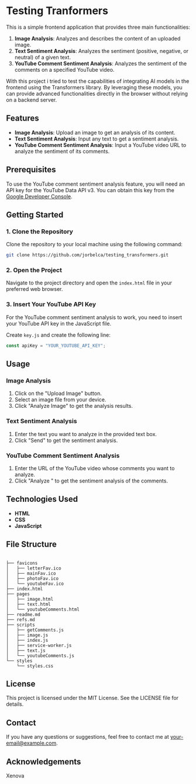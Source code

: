 # Testing Tranformers

This is a simple frontend application that provides three main functionalities:

1. **Image Analysis**: Analyzes and describes the content of an uploaded image.
2. **Text Sentiment Analysis**: Analyzes the sentiment (positive, negative, or neutral) of a given text.
3. **YouTube Comment Sentiment Analysis**: Analyzes the sentiment of the comments on a specified YouTube video.

With this project i tried to test the capabilities of integrating AI models in the frontend using the Transformers library. By leveraging these models, you can provide advanced functionalities directly in the browser without relying on a backend server.

## Features

- **Image Analysis**: Upload an image to get an analysis of its content.
- **Text Sentiment Analysis**: Input any text to get a sentiment analysis.
- **YouTube Comment Sentiment Analysis**: Input a YouTube video URL to analyze the sentiment of its comments.

## Prerequisites

To use the YouTube comment sentiment analysis feature, you will need an API key for the YouTube Data API v3. You can obtain this key from the [Google Developer Console](https://console.developers.google.com/).

## Getting Started

### 1. Clone the Repository

Clone the repository to your local machine using the following command:

```bash
git clone https://github.com/jorbelca/testing_transformers.git
```

### 2. Open the Project

Navigate to the project directory and open the `index.html` file in your preferred web browser.

### 3. Insert Your YouTube API Key

For the YouTube comment sentiment analysis to work, you need to insert your YouTube API key in the JavaScript file.

Create `key.js` and create the following line:

```javascript
const apiKey = "YOUR_YOUTUBE_API_KEY";
```

## Usage

### Image Analysis

1. Click on the "Upload Image" button.
2. Select an image file from your device.
3. Click "Analyze Image" to get the analysis results.

### Text Sentiment Analysis

1. Enter the text you want to analyze in the provided text box.
2. Click "Send" to get the sentiment analysis.

### YouTube Comment Sentiment Analysis

1. Enter the URL of the YouTube video whose comments you want to analyze.
2. Click "Analyze " to get the sentiment analysis of the comments.

## Technologies Used

- **HTML**
- **CSS**
- **JavaScript**

## File Structure

```

├── favicons
│   ├── letterFav.ico
│   ├── mainFav.ico
│   ├── photoFav.ico
│   └── youtubeFav.ico
├── index.html
├── pages
│   ├── image.html
│   ├── text.html
│   └── youtubeComments.html
├── readme.md
├── refs.md
├── scripts
│   ├── getComments.js
│   ├── image.js
│   ├── index.js
│   ├── service-worker.js
│   ├── text.js
│   └── youtubeComments.js
└── styles
    └── styles.css
```

## License

This project is licensed under the MIT License. See the LICENSE file for details.

## Contact

If you have any questions or suggestions, feel free to contact me at [your-email@example.com](mailto:your-email@example.com).

## Acknowledgements

Xenova
